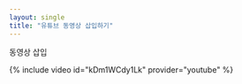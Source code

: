 ```yaml
---
layout: single
title: "유튜브 동영상 삽입하기"
---
```


동영상 삽입

{% include video id="kDm1WCdy1Lk" provider="youtube" %}

